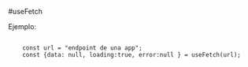 #useFetch

Ejemplo: 

```

    const url = "endpoint de una app";
    const {data: null, loading:true, error:null } = useFetch(url);



```